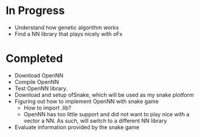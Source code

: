 # In Progress
  - Understand how genetic algorithm works
  - Find a NN library that plays nicely with oFx
# Completed
  - Download OpenNN
  - Compile OpenNN
  - Test OpenNN library.
  - Download and setup ofSnake, which will be used as my snake plotform
  - Figuring out how to implement OpenNN with snake game
    - How to import .lib?
    - OpenNN has too little support and did not want to play nice with a vector a NN. As such, will switch to a different NN library
  - Evaluate information provided by the snake game
